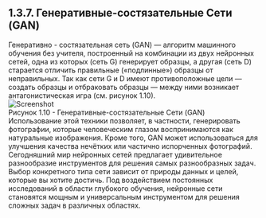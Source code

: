 ## **1.3.7.	Генеративные-состязательные Сети (GAN)**
Генеративно - состязательная сеть (GAN) — алгоритм машинного обучения без учителя, построенный на комбинации из двух нейронных сетей, одна из которых (сеть G) генерирует образцы,
а другая (сеть D) старается отличить правильные («подлинные») образцы от неправильных. 
Так как сети G и D имеют противоположные цели — создать образцы и отбраковать образцы — между ними возникает антагонистическая игра (см. рисунок 1.10).  
![Screenshot](../main/Screenshot/GAN.png)   
Рисунок 1.10 - Генеративные-состязательные Сети (GAN)
Использование этой техники позволяет, в частности, генерировать фотографии, которые человеческим глазом воспринимаются как натуральные изображения. 
Кроме того, GAN может использоваться для улучшения качества нечётких или частично испорченных фотографий.
 Сегодняшний мир нейронных сетей предлагает удивительное разнообразие инструментов для решения самых разнообразных задач.
Выбор конкретного типа сети зависит от природы данных и целей, которые вы хотите достичь.
Под воздействием постоянных исследований в области глубокого обучения, нейронные сети становятся мощным и универсальным инструментом для решения сложных задач в различных областях.
